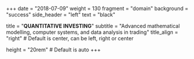 +++
date = "2018-07-09"
weight = 130
fragment = "domain"
background = "success"
side_header = "left"
text = "black"

title = "**QUANTITATIVE INVESTING**"
subtitle = "Advanced mathematical modelling, computer systems, and data analysis in trading"
title_align = "right" # Default is center, can be left, right or center

height = "20rem" # Default is auto
+++
